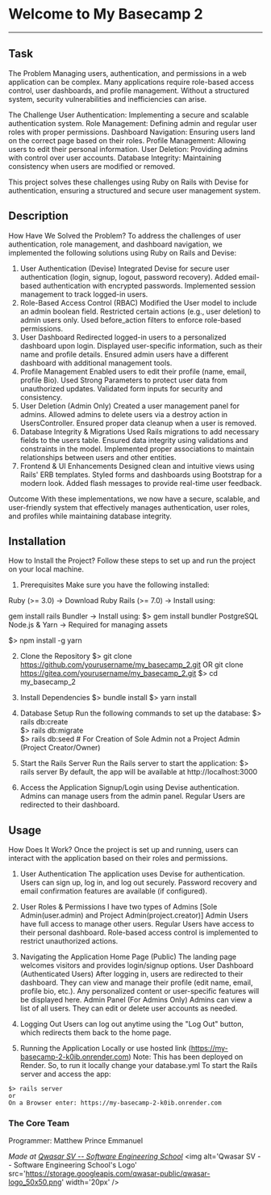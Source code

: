 # Welcome to My Basecamp 2
***

## Task
The Problem
Managing users, authentication, and permissions in a web application can be complex. Many applications require role-based access control, user dashboards, and profile management. Without a structured system, security vulnerabilities and inefficiencies can arise.

The Challenge
User Authentication: Implementing a secure and scalable authentication system.
Role Management: Defining admin and regular user roles with proper permissions.
Dashboard Navigation: Ensuring users land on the correct page based on their roles.
Profile Management: Allowing users to edit their personal information.
User Deletion: Providing admins with control over user accounts.
Database Integrity: Maintaining consistency when users are modified or removed.

This project solves these challenges using Ruby on Rails with Devise for authentication, ensuring a structured and secure user management system.

## Description
How Have We Solved the Problem?
To address the challenges of user authentication, role management, and dashboard navigation, we implemented the following solutions using Ruby on Rails and Devise:

1. User Authentication (Devise)
Integrated Devise for secure user authentication (login, signup, logout, password recovery).
Added email-based authentication with encrypted passwords.
Implemented session management to track logged-in users.
2. Role-Based Access Control (RBAC)
Modified the User model to include an admin boolean field.
Restricted certain actions (e.g., user deletion) to admin users only.
Used before_action filters to enforce role-based permissions.
3. User Dashboard
Redirected logged-in users to a personalized dashboard upon login.
Displayed user-specific information, such as their name and profile details.
Ensured admin users have a different dashboard with additional management tools.
4. Profile Management
Enabled users to edit their profile (name, email, profile Bio).
Used Strong Parameters to protect user data from unauthorized updates.
Validated form inputs for security and consistency.
5. User Deletion (Admin Only)
Created a user management panel for admins.
Allowed admins to delete users via a destroy action in UsersController.
Ensured proper data cleanup when a user is removed.
6. Database Integrity & Migrations
Used Rails migrations to add necessary fields to the users table.
Ensured data integrity using validations and constraints in the model.
Implemented proper associations to maintain relationships between users and other entities.
7. Frontend & UI Enhancements
Designed clean and intuitive views using Rails' ERB templates.
Styled forms and dashboards using Bootstrap for a modern look.
Added flash messages to provide real-time user feedback.

Outcome
With these implementations, we now have a secure, scalable, and user-friendly system that effectively manages authentication, user roles, and profiles while maintaining database integrity.

## Installation
How to Install the Project?
Follow these steps to set up and run the project on your local machine.

1. Prerequisites
Make sure you have the following installed:

Ruby (>= 3.0) → Download Ruby
Rails (>= 7.0) → Install using:

gem install rails
Bundler → Install using:
$> gem install bundler
PostgreSQL
Node.js & Yarn → Required for managing assets

$> npm install -g yarn

2. Clone the Repository
$> git clone https://github.com/yourusername/my_basecamp_2.git OR git clone https://gitea.com/yourusername/my_basecamp_2.git
$> cd my_basecamp_2

3. Install Dependencies
$> bundle install
$> yarn install

4. Database Setup
Run the following commands to set up the database:
$> rails db:create  
$> rails db:migrate  
$> rails db:seed  # For Creation of Sole Admin not a Project Admin (Project Creator/Owner)

5. Start the Rails Server
Run the Rails server to start the application:
$> rails server
By default, the app will be available at http://localhost:3000

6. Access the Application
Signup/Login using Devise authentication.
Admins can manage users from the admin panel.
Regular Users are redirected to their dashboard.

## Usage
How Does It Work?
Once the project is set up and running, users can interact with the application based on their roles and permissions.

1. User Authentication
The application uses Devise for authentication.
Users can sign up, log in, and log out securely.
Password recovery and email confirmation features are available (if configured).
2. User Roles & Permissions
I have two types of Admins [Sole Admin(user.admin) and Project Admin(project.creator)]
Admin Users have full access to manage other users.
Regular Users have access to their personal dashboard.
Role-based access control is implemented to restrict unauthorized actions.
3. Navigating the Application
Home Page (Public)
The landing page welcomes visitors and provides login/signup options.
User Dashboard (Authenticated Users)
After logging in, users are redirected to their dashboard.
They can view and manage their profile (edit name, email, profile bio, etc.).
Any personalized content or user-specific features will be displayed here.
Admin Panel (For Admins Only)
Admins can view a list of all users.
They can edit or delete user accounts as needed.
4. Logging Out
Users can log out anytime using the "Log Out" button, which redirects them back to the home page.

5. Running the Application Locally or use hosted link (https://my-basecamp-2-k0ib.onrender.com)
Note: This has been deployed on Render. So, to run it locally change your database.yml
To start the Rails server and access the app:
```
$> rails server
or
On a Browser enter: https://my-basecamp-2-k0ib.onrender.com
```

### The Core Team
Programmer: Matthew Prince Emmanuel


<span><i>Made at <a href='https://qwasar.io'>Qwasar SV -- Software Engineering School</a></i></span>
<span><img alt='Qwasar SV -- Software Engineering School's Logo' src='https://storage.googleapis.com/qwasar-public/qwasar-logo_50x50.png' width='20px' /></span>
